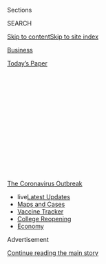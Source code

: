 <div id="app">

<div>

<div>

<div>

<div class="NYTAppHideMasthead css-1q2w90k e1suatyy0">

<div class="section css-ui9rw0 e1suatyy2">

<div class="css-eph4ug er09x8g0">

<div class="css-6n7j50">

</div>

<span class="css-1dv1kvn">Sections</span>

<div class="css-10488qs">

<span class="css-1dv1kvn">SEARCH</span>

</div>

[Skip to content](#site-content)[Skip to site
index](#site-index)

</div>

<div id="masthead-section-label" class="css-1wr3we4 eaxe0e00">

[Business](https://www.nytimes3xbfgragh.onion/section/business)

</div>

<div class="css-10698na e1huz5gh0">

</div>

</div>

<div id="masthead-bar-one" class="section hasLinks css-15hmgas e1csuq9d3">

<div class="css-uqyvli e1csuq9d0">

</div>

<div class="css-1uqjmks e1csuq9d1">

</div>

<div class="css-9e9ivx">

[](https://myaccount.nytimes3xbfgragh.onion/auth/login?response_type=cookie&client_id=vi)

</div>

<div class="css-1bvtpon e1csuq9d2">

[Today’s
Paper](https://www.nytimes3xbfgragh.onion/section/todayspaper)

</div>

</div>

</div>

</div>

<div data-aria-hidden="false">

<div id="site-content" data-role="main">

<div>

<div class="css-1aor85t" style="opacity:0.000000001;z-index:-1;visibility:hidden">

<div class="css-1hqnpie">

<div class="css-epjblv">

<span class="css-17xtcya">[Business](/section/business)</span><span class="css-x15j1o">|</span><span class="css-fwqvlz">J.C.
Penney, 118-Year-Old Department Store, Files for
Bankruptcy</span>

</div>

<div class="css-k008qs">

<div class="css-1iwv8en">

<span class="css-18z7m18"></span>

<div>

</div>

</div>

<span class="css-1n6z4y">https://nyti.ms/3fU4Smw</span>

<div class="css-1705lsu">

<div class="css-4xjgmj">

<div class="css-4skfbu" data-role="toolbar" data-aria-label="Social Media Share buttons, Save button, and Comments Panel with current comment count" data-testid="share-tools">

  - 
  - 
  - 
  - 
    
    <div class="css-6n7j50">
    
    </div>

  - 
  - 

</div>

</div>

</div>

</div>

</div>

</div>

<div id="NYT_TOP_BANNER_REGION" class="css-13pd83m">

<div>

<div id="styln-prism-menu-1592847958612" class="section interactive-content interactive-size-medium css-1edisqu">

<div class="css-17ih8de interactive-body">

<div id="scroll-container" class="css-1gj85ro">

[<span class="styln-title-wrap"><span class="css-1pje3qr">The
Coronavirus</span><span class="css-1pje3qr">
Outbreak</span></span>](https://www.nytimes3xbfgragh.onion/news-event/coronavirus?action=click&pgtype=Article&state=default&region=TOP_BANNER&context=storylines_menu)

  - <span class="css-kqxiym" data-emphasize="true">live</span>[Latest
    Updates](https://www.nytimes3xbfgragh.onion/2020/08/03/world/coronavirus-covid-19.html?action=click&pgtype=Article&state=default&region=TOP_BANNER&context=storylines_menu)
  - [Maps and
    Cases](https://www.nytimes3xbfgragh.onion/interactive/2020/us/coronavirus-us-cases.html?action=click&pgtype=Article&state=default&region=TOP_BANNER&context=storylines_menu)
  - [Vaccine
    Tracker](https://www.nytimes3xbfgragh.onion/interactive/2020/science/coronavirus-vaccine-tracker.html?action=click&pgtype=Article&state=default&region=TOP_BANNER&context=storylines_menu)
  - [College
    Reopening](https://www.nytimes3xbfgragh.onion/2020/08/02/us/covid-college-reopening.html?action=click&pgtype=Article&state=default&region=TOP_BANNER&context=storylines_menu)
  - [Economy](https://www.nytimes3xbfgragh.onion/live/2020/08/03/business/stock-market-today-coronavirus?action=click&pgtype=Article&state=default&region=TOP_BANNER&context=storylines_menu)

</div>

</div>

</div>

</div>

</div>

<div id="top-wrapper" class="css-1sy8kpn">

<div id="top-slug" class="css-l9onyx">

Advertisement

</div>

[Continue reading the main
story](#after-top)

<div class="ad top-wrapper" style="text-align:center;height:100%;display:block;min-height:250px">

<div id="top" class="place-ad" data-position="top" data-size-key="top">

</div>

</div>

<div id="after-top">

</div>

</div>

<div>

<div id="sponsor-wrapper" class="css-1hyfx7x">

<div id="sponsor-slug" class="css-19vbshk">

Supported by

</div>

[Continue reading the main
story](#after-sponsor)

<div id="sponsor" class="ad sponsor-wrapper" style="text-align:center;height:100%;display:block">

</div>

<div id="after-sponsor">

</div>

</div>

<div class="css-186x18t">

</div>

<div class="css-1vkm6nb ehdk2mb0">

# J.C. Penney, 118-Year-Old Department Store, Files for Bankruptcy

</div>

The chain’s move came after J. Crew and the Neiman Marcus Group filed,
and represented the biggest casualty amid retail closures tied to the
coronavirus pandemic.

<div class="css-79elbk" data-testid="photoviewer-wrapper">

<div class="css-z3e15g" data-testid="photoviewer-wrapper-hidden">

</div>

<div class="css-1a48zt4 ehw59r15" data-testid="photoviewer-children">

![<span class="css-16f3y1r e13ogyst0" data-aria-hidden="true">A J.C.
Penney department store in 1951 in Aurora,
Colo.</span><span class="css-cnj6d5 e1z0qqy90" itemprop="copyrightHolder"><span class="css-1ly73wi e1tej78p0">Credit...</span><span><span>Cloyd
Teter/The Denver Post, via Getty
Images</span></span></span>](https://static01.graylady3jvrrxbe.onion/images/2020/05/16/business/15virus-jcpenney-print/merlin_172533633_1f85fa46-7b89-4905-9f99-9da82c32c567-articleLarge.jpg?quality=75&auto=webp&disable=upscale)

</div>

</div>

<div class="css-18e8msd">

<div class="css-pdw9fk epjyd6m0">

<div class="css-1txwxcy ey68jwv0" data-aria-hidden="true">

[![Sapna
Maheshwari](https://static01.graylady3jvrrxbe.onion/images/2018/02/20/multimedia/author-sapna-maheshwari/author-sapna-maheshwari-thumbLarge.jpg
"Sapna Maheshwari")](https://www.nytimes3xbfgragh.onion/by/sapna-maheshwari)[![Michael
Corkery](https://static01.graylady3jvrrxbe.onion/images/2018/02/16/multimedia/author-michael-corkery/author-michael-corkery-thumbLarge.jpg
"Michael Corkery")](https://www.nytimes3xbfgragh.onion/by/michael-corkery)

</div>

<div class="css-1baulvz">

By [<span class="css-1baulvz" itemprop="name">Sapna
Maheshwari</span>](https://www.nytimes3xbfgragh.onion/by/sapna-maheshwari)
and [<span class="css-1baulvz last-byline" itemprop="name">Michael
Corkery</span>](https://www.nytimes3xbfgragh.onion/by/michael-corkery)

</div>

</div>

  - 
    
    <div class="css-ld3wwf e16638kd2">
    
    May 15,
    2020
    
    </div>

  - 
    
    <div class="css-4xjgmj">
    
    <div class="css-d8bdto" data-role="toolbar" data-aria-label="Social Media Share buttons, Save button, and Comments Panel with current comment count" data-testid="share-tools">
    
      - 
      - 
      - 
      - 
        
        <div class="css-6n7j50">
        
        </div>
    
      - 
      - 
    
    </div>
    
    </div>

</div>

</div>

<div class="section meteredContent css-1r7ky0e" name="articleBody" itemprop="articleBody">

<div class="css-1fanzo5 StoryBodyCompanionColumn">

<div class="css-53u6y8">

J.C. Penney, with its budget-friendly clothing for families and reliable
home furnishings, was for years a cornerstone of American malls and an
undeniable success story. What started as a humble dry goods store in
Wyoming in 1902 was a century later a national chain with a household
name and more than 1,000 locations.

But on Friday, the company filed for bankruptcy protection after a
prolonged decline over the past 20 years, becoming the latest and
largest retailer to fall during the coronavirus pandemic, which has
devastated the industry. The chain has more than 800 stores and nearly
85,000 employees.

Its collapse follows other retail bankruptcies this month including [J.
Crew](https://www.nytimes3xbfgragh.onion/2020/05/03/business/j-crew-bankruptcy-coronavirus.html),
the [Neiman Marcus
Group](https://www.nytimes3xbfgragh.onion/2020/05/07/business/neiman-marcus-bankruptcy.html)
and the designer men’s clothing brand John Varvatos. But J.C. Penney
represents the biggest casualty by far based on the number of locations,
with stores that are anchors at many of the nation’s malls.

J.C. Penney [said it filed
for](https://ir.jcpenney.com/news-events/press-releases/detail/613/jcpenney-to-reduce-debt-and-strengthen-financial-position)
Chapter 11 protection from its creditors in federal bankruptcy court for
the Southern District of Texas, adding that it had $500 million in cash
on hand and had received commitments for $900 million in financing to
use during the bankruptcy process. The company said it had struck a deal
with lenders that would reduce several billion dollars of its debt and
it would explore a sale. It also said it planned to close stores, but
specific locations and timing would be disclosed in coming weeks.

</div>

</div>

<div class="css-1fanzo5 StoryBodyCompanionColumn">

<div class="css-53u6y8">

Jill Soltau, J.C. Penney’s chief executive, said that the retailer
expected to emerge from “Chapter 11 and this pandemic as a stronger
retailer.”

The filing was expected after J.C. Penney failed to make an interest
payment on its debt in April to “maximize financial flexibility,” and
then skipped another payment last week. The stock of the chain, based in
Plano, Texas, has been trading below $1 per share for most of this year.

</div>

</div>

<div class="css-79elbk" data-testid="photoviewer-wrapper">

<div class="css-z3e15g" data-testid="photoviewer-wrapper-hidden">

</div>

<div class="css-1a48zt4 ehw59r15" data-testid="photoviewer-children">

![<span class="css-16f3y1r e13ogyst0" data-aria-hidden="true">The
retailer’s founder, James Cash Penney
Jr. </span><span class="css-cnj6d5 e1z0qqy90" itemprop="copyrightHolder"><span class="css-1ly73wi e1tej78p0">Credit...</span><span>Oscar
White/Corbis, via VCG, via Getty
Images</span></span>](https://static01.graylady3jvrrxbe.onion/images/2020/05/15/business/15virus-jcpenney-2/merlin_172537914_f9b6d8a9-f6ce-4361-9f73-314adab39da8-articleLarge.jpg?quality=75&auto=webp&disable=upscale)

</div>

</div>

<div class="css-1fanzo5 StoryBodyCompanionColumn">

<div class="css-53u6y8">

The bankruptcy represents the fall of an American institution [that
traces its roots to Kemmerer,
Wyo.](https://www.nytimes3xbfgragh.onion/1971/02/13/archives/j-c-penney-of-store-chain-dies-built-business-on-golden-rule-j-c.html),
where its founder, James Cash Penney Jr., invested in a dry-goods store
called the Golden Rule.<span class="css-8l6xbc evw5hdy0"> </span>He soon
renamed it J.C. Penney, but was devoted to the notion of the Golden
Rule, particularly in how the company treated its workers, and shared
its profits with staff from its early days.

By the 1990s, the company [was viewed as
a](https://www.nytimes3xbfgragh.onion/1999/06/26/business/can-jc-penney-evolve-one-minor-problem-darwin-doesn-t-take-rain-checks.html)
respectable shopping destination that was more affordable than Macy’s
but more upscale than discount outlets.

</div>

</div>

<div class="css-1fanzo5 StoryBodyCompanionColumn">

<div class="css-53u6y8">

“It was synonymous with value,” said Stacey Widlitz, president of SW
Retail Advisors, an independent research
firm.

</div>

</div>

<div class="css-79elbk" data-testid="photoviewer-wrapper">

<div class="css-z3e15g" data-testid="photoviewer-wrapper-hidden">

</div>

<div class="css-1a48zt4 ehw59r15" data-testid="photoviewer-children">

<div class="css-1xdhyk6 erfvjey0">

<span class="css-1ly73wi e1tej78p0">Image</span>

<div class="css-zjzyr8">

<div data-testid="lazyimage-container" style="height:309.3333333333333px">

</div>

</div>

</div>

<span class="css-16f3y1r e13ogyst0" data-aria-hidden="true">J.C Penney
had a reputation as an affordable shopping destination, but it has been
in a downward slide for
decades.</span><span class="css-cnj6d5 e1z0qqy90" itemprop="copyrightHolder"><span class="css-1ly73wi e1tej78p0">Credit...</span><span>Bettmann,
via Getty Images</span></span>

</div>

</div>

<div class="css-1fanzo5 StoryBodyCompanionColumn">

<div class="css-53u6y8">

Most department store chains have been in a long period of decline, and
the massive footprint of J.C. Penney at mid-tier malls has been
especially challenging.

But J.C. Penney’s demise was accelerated in the past decade by the
involvement of William A. Ackman, the hedge fund manager, and Ron
Johnson, the former retail chief at Apple, who were behind one of the
[most disastrous retail
turnaround](https://www.nytimes3xbfgragh.onion/2013/04/09/business/ron-johnson-out-as-jc-penney-chief.html)
attempts in recent history.

Mr. Ackman, an activist investor and chief executive of Pershing Square
Capital Management, bought a major stake in J.C. Penney in 2010 and
subsequently joined its board, seeing an opportunity at the retailer,
which was losing ground to rivals like Kohl’s and Macy’s.

He
[recruited](https://dealbook.nytimes3xbfgragh.onion/2012/11/12/a-dose-of-realism-for-the-chief-of-j-c-penney/)
Mr. Johnson, who joined in late 2011 and planned [to
transform](https://dealbook.nytimes3xbfgragh.onion/2012/11/12/a-dose-of-realism-for-the-chief-of-j-c-penney/)
J.C. Penney’s stores into collections of boutiques with a “town square,"
banish nonstop promotions and strike up partnerships with higher-end
designers like Nanette Lepore.

But Mr. Johnson’s efforts alienated J.C. Penney’s core customers, led to
sales and traffic declines and created internal rifts. He was ousted
after 17 months in April 2013.[In one
year,](https://www.buzzfeednews.com/article/sapna/how-an-overconfident-billionaire-brought-a-111-year-old-reta)
J.C. Penney had seen $4.3 billion, or 25 percent, of its annual sales
wiped out.

</div>

</div>

<div class="css-1fanzo5 StoryBodyCompanionColumn">

<div class="css-53u6y8">

“It is not easy to get a customer back but it is easy to lose one,’’
said Christina Boni, senior credit officer at Moody’s Investors Service.
“They made some strategic choices that in hindsight were not the best to
make.”

</div>

</div>

<div class="css-79elbk" data-testid="photoviewer-wrapper">

<div class="css-z3e15g" data-testid="photoviewer-wrapper-hidden">

</div>

<div class="css-1a48zt4 ehw59r15" data-testid="photoviewer-children">

<div class="css-1xdhyk6 erfvjey0">

<span class="css-1ly73wi e1tej78p0">Image</span>

<div class="css-zjzyr8">

<div data-testid="lazyimage-container" style="height:257.77777777777777px">

</div>

</div>

</div>

<span class="css-16f3y1r e13ogyst0" data-aria-hidden="true">J.C. Penney
has cycled through chief executives in recent
years.</span><span class="css-cnj6d5 e1z0qqy90" itemprop="copyrightHolder"><span class="css-1ly73wi e1tej78p0">Credit...</span><span>Chang
W. Lee/The New York Times</span></span>

</div>

</div>

<div class="css-1fanzo5 StoryBodyCompanionColumn">

<div class="css-53u6y8">

J.C. Penney has cycled through chief executives since then, but the
downward trend has persisted. Even with a 14-year partnership with
Sephora, the cosmetics chain with shops inside hundreds of J.C. Penney
locations, it has found it difficult to appeal to younger customers.

“They’re not luxury, they’re not as cheap as Walmart and T.J. Maxx, they
don’t have the niche stuff at specialty retailers,” said Barbara E.
Kahn, a marketing professor at the University of Pennsylvania’s Wharton
School. “It’s stuck in the middle with no differentiation.”

The company had been making progress in recent months toward slimming
down its inventory and improving its merchandise presentation, Ms. Boni
said. But J.C. Penney was also struggling with a debt load more than
three times that of other large mall-based retailers, giving it less
financial flexibility to invest in online initiatives and other efforts
to win back customers.

Still, the company had managed to avoid bankruptcy longer
than<span class="css-8l6xbc evw5hdy0"> </span>another similar mall-based
retailer, Sears, which [filed for Chapter 11
protection](https://www.nytimes3xbfgragh.onion/2018/10/14/business/sears-bankruptcy-filing-chapter-11.html)
in October
2018.

</div>

</div>

<div class="css-79elbk" data-testid="photoviewer-wrapper">

<div class="css-z3e15g" data-testid="photoviewer-wrapper-hidden">

</div>

<div class="css-1a48zt4 ehw59r15" data-testid="photoviewer-children">

<div class="css-1xdhyk6 erfvjey0">

<span class="css-1ly73wi e1tej78p0">Image</span>

<div class="css-zjzyr8">

<div data-testid="lazyimage-container" style="height:257.77777777777777px">

</div>

</div>

</div>

<span class="css-16f3y1r e13ogyst0" data-aria-hidden="true">A closed
J.C. Penney store at a mall in Austin, Texas. The chain’s shops are
anchors at many American malls, with nearly 85,000
employees.</span><span class="css-cnj6d5 e1z0qqy90" itemprop="copyrightHolder"><span class="css-1ly73wi e1tej78p0">Credit...</span><span>Carter
Johnston for The New York Times</span></span>

</div>

</div>

<div class="css-1fanzo5 StoryBodyCompanionColumn">

<div class="css-53u6y8">

Since its bankruptcy, Sears has been trying to survive with a smaller
footprint. But in February, the company that now owns Sears and Kmart,
Transformco, [closed an additional 96
stores](https://transformco.com/docs/110719-store-closing-list.pdf),
citing “increased competition and other factors.”

</div>

</div>

<div class="css-1fanzo5 StoryBodyCompanionColumn">

<div class="css-53u6y8">

When J.C. Penney closes stores, it could have major implications for the
mall landscape in the United States, which was already
[struggling](https://www.nytimes3xbfgragh.onion/2017/01/05/business/department-stores-macys-sears.html)
with a widening chasm between the most popular and least-favored
shopping destinations. It could leave vast and unappealing empty spaces
at many malls. And it could also allow smaller retailers to leave, based
on agreements that are often contingent on the presence of anchors like
J.C. Penney.

“When a J.C. Penney or a Macy’s goes out, it’s like a snowball effect,”
Ms. Widlitz said.

Green Street Advisors, a real estate research firm, said in a report
last month that it expected more than half of all mall-based department
stores to close by the end of 2021.<span class="css-8l6xbc evw5hdy0">
</span>It also said it expected J.C. Penney to eventually liquidate,
even if it emerged from bankruptcy in the short term, saying that “a
smaller store fleet is not going to solve J.C. Penney’s core issues.”

The company’s sales have steadily shrunk in recent years to $10.7
billion for the year that ended Feb. 1, when it posted a net loss of
$268 million from continuing operations.

“J.C. Penney was already experiencing market share declines before
Covid-19,” Ms. Boni said. “It would be difficult to turn around a
business in this environment.”

</div>

</div>

<div>

</div>

<div class="css-1fanzo5 StoryBodyCompanionColumn">

<div class="css-53u6y8">

Contact Sapna Maheshwari at sapna@NYTimes.com and Michael Corkery at
michael.corkery@NYTimes.com.

</div>

</div>

</div>

<div>

</div>

<div>

</div>

<div>

</div>

<div>

<div id="bottom-wrapper" class="css-1ede5it">

<div id="bottom-slug" class="css-l9onyx">

Advertisement

</div>

[Continue reading the main
story](#after-bottom)

<div id="bottom" class="ad bottom-wrapper" style="text-align:center;height:100%;display:block;min-height:90px">

</div>

<div id="after-bottom">

</div>

</div>

</div>

</div>

</div>

## Site Index

<div>

</div>

## Site Information Navigation

  - [© <span>2020</span> <span>The New York Times
    Company</span>](https://help.nytimes3xbfgragh.onion/hc/en-us/articles/115014792127-Copyright-notice)

<!-- end list -->

  - [NYTCo](https://www.nytco.com/)
  - [Contact
    Us](https://help.nytimes3xbfgragh.onion/hc/en-us/articles/115015385887-Contact-Us)
  - [Work with us](https://www.nytco.com/careers/)
  - [Advertise](https://nytmediakit.com/)
  - [T Brand Studio](http://www.tbrandstudio.com/)
  - [Your Ad
    Choices](https://www.nytimes3xbfgragh.onion/privacy/cookie-policy#how-do-i-manage-trackers)
  - [Privacy](https://www.nytimes3xbfgragh.onion/privacy)
  - [Terms of
    Service](https://help.nytimes3xbfgragh.onion/hc/en-us/articles/115014893428-Terms-of-service)
  - [Terms of
    Sale](https://help.nytimes3xbfgragh.onion/hc/en-us/articles/115014893968-Terms-of-sale)
  - [Site
    Map](https://spiderbites.nytimes3xbfgragh.onion)
  - [Help](https://help.nytimes3xbfgragh.onion/hc/en-us)
  - [Subscriptions](https://www.nytimes3xbfgragh.onion/subscription?campaignId=37WXW)

</div>

</div>

</div>

</div>
